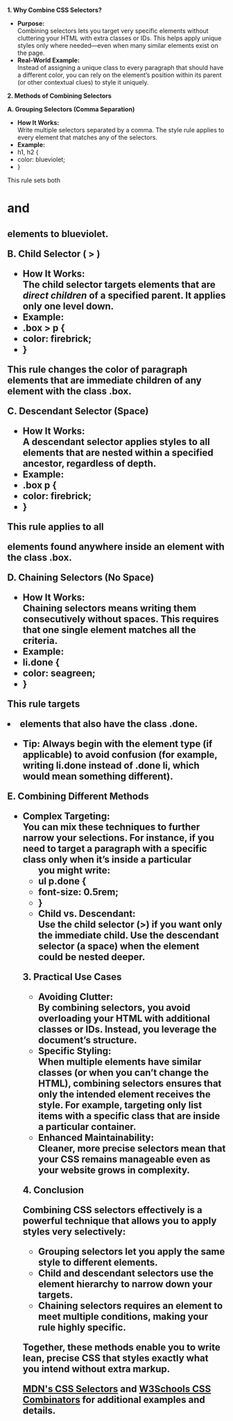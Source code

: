 **1\. Why Combine CSS Selectors?**

- **Purpose:**  
    Combining selectors lets you target very specific elements without cluttering your HTML with extra classes or IDs. 
    This helps apply unique styles only where needed—even when many similar elements exist on the page.
- **Real-World Example:**  
    Instead of assigning a unique class to every paragraph that should have a different color, you can rely on the element’s position within its parent (or other contextual clues) to style it uniquely.

**2\. Methods of Combining Selectors**

**A. Grouping Selectors (Comma Separation)**

- **How It Works:**  
    Write multiple selectors separated by a comma. 
    The style rule applies to every element that matches any of the selectors.
- **Example:**
- h1, h2 {
- color: blueviolet;
- }

This rule sets both <h1> and <h2> elements to blueviolet.

**B. Child Selector ( > )**

- **How It Works:**  
    The child selector targets elements that are _direct children_ of a specified parent. 
    It applies only one level down.
- **Example:**
- .box > p {
- color: firebrick;
- }

This rule changes the color of paragraph elements that are immediate children of any element with the class .box.

**C. Descendant Selector (Space)**

- **How It Works:**  
    A descendant selector applies styles to all elements that are nested within a specified ancestor, regardless of depth.
- **Example:**
- .box p {
- color: firebrick;
- }

This rule applies to all <p> elements found anywhere inside an element with the class .box.

**D. Chaining Selectors (No Space)**

- **How It Works:**  
    Chaining selectors means writing them consecutively without spaces. This requires that one single element matches all the criteria.
- **Example:**
- li.done {
- color: seagreen;
- }

This rule targets <li> elements that also have the class .done.

- **Tip:** Always begin with the element type (if applicable) to avoid confusion (for example, writing li.done instead of .done li, which would mean something different).

**E. Combining Different Methods**

- **Complex Targeting:**  
    You can mix these techniques to further narrow your selections. For instance, if you need to target a paragraph with a specific class only when it’s inside a particular <ul> you might write:
- ul p.done {
- font-size: 0.5rem;
- }
- **Child vs. Descendant:**  
    Use the child selector (>) if you want only the immediate child. Use the descendant selector (a space) when the element could be nested deeper.

**3\. Practical Use Cases**

- **Avoiding Clutter:**  
    By combining selectors, you avoid overloading your HTML with additional classes or IDs. Instead, you leverage the document’s structure.
- **Specific Styling:**  
    When multiple elements have similar classes (or when you can’t change the HTML), combining selectors ensures that only the intended element receives the style. For example, targeting only list items with a specific class that are inside a particular container.
- **Enhanced Maintainability:**  
    Cleaner, more precise selectors mean that your CSS remains manageable even as your website grows in complexity.

**4\. Conclusion**

Combining CSS selectors effectively is a powerful technique that allows you to apply styles very selectively:

- **Grouping selectors** let you apply the same style to different elements.
- **Child and descendant selectors** use the element hierarchy to narrow down your targets.
- **Chaining selectors** requires an element to meet multiple conditions, making your rule highly specific.

Together, these methods enable you to write lean, precise CSS that styles exactly what you intend without extra markup.

[MDN's CSS Selectors](https://developer.mozilla.org/en-US/docs/Web/CSS/CSS_Selectors) and [W3Schools CSS Combinators](https://www.w3schools.com/css/css_combinators.asp) for additional examples and details.
